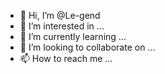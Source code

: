 - 👋 Hi, I’m @Le-gend
- 👀 I’m interested in ...
- 🌱 I’m currently learning ...
- 💞️ I’m looking to collaborate on ...
- 📫 How to reach me ...

<!---
Le-gend/Le-gend is a ✨ special ✨ repository because its `README.md` (this file) appears on your GitHub profile.
You can click the Preview link to take a look at your changes.
--->
